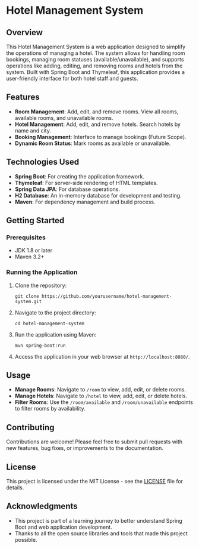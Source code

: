 # Hotel Management System

## Overview

This Hotel Management System is a web application designed to simplify the operations of managing a hotel. The system allows for handling room bookings, managing room statuses (available/unavailable), and supports operations like adding, editing, and removing rooms and hotels from the system. Built with Spring Boot and Thymeleaf, this application provides a user-friendly interface for both hotel staff and guests.

## Features

- **Room Management**: Add, edit, and remove rooms. View all rooms, available rooms, and unavailable rooms.
- **Hotel Management**: Add, edit, and remove hotels. Search hotels by name and city.
- **Booking Management**: Interface to manage bookings (Future Scope).
- **Dynamic Room Status**: Mark rooms as available or unavailable.

## Technologies Used

- **Spring Boot**: For creating the application framework.
- **Thymeleaf**: For server-side rendering of HTML templates.
- **Spring Data JPA**: For database operations.
- **H2 Database**: An in-memory database for development and testing.
- **Maven**: For dependency management and build process.

## Getting Started

### Prerequisites

- JDK 1.8 or later
- Maven 3.2+

### Running the Application

1. Clone the repository:
   ```
   git clone https://github.com/yourusername/hotel-management-system.git
   ```
2. Navigate to the project directory:
   ```
   cd hotel-management-system
   ```
3. Run the application using Maven:
   ```
   mvn spring-boot:run
   ```
4. Access the application in your web browser at `http://localhost:8080/`.

## Usage

- **Manage Rooms**: Navigate to `/room` to view, add, edit, or delete rooms.
- **Manage Hotels**: Navigate to `/hotel` to view, add, edit, or delete hotels.
- **Filter Rooms**: Use the `/room/available` and `/room/unavailable` endpoints to filter rooms by availability.

## Contributing

Contributions are welcome! Please feel free to submit pull requests with new features, bug fixes, or improvements to the documentation.

## License

This project is licensed under the MIT License - see the [LICENSE](LICENSE) file for details.

## Acknowledgments

- This project is part of a learning journey to better understand Spring Boot and web application development.
- Thanks to all the open source libraries and tools that made this project possible.

